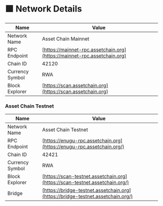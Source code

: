 # 🟩 Network Details

| Name            | Value                                                                    |
| --------------- | ------------------------------------------------------------------------ |
| Network Name    | Asset Chain Mainnet                                                      |
| RPC Endpoint    | [https://mainnet-rpc.assetchain.org](https://mainnet-rpc.assetchain.org) |
| Chain ID        | 42120                                                                    |
| Currency Symbol | RWA                                                                      |
| Block Explorer  | [https://scan.assetchain.org](https://scan.assetchain.org)               |

### Asset Chain Testnet <a href="#mode-testnet" id="mode-testnet"></a>

| Name            | Value                                                                           |
| --------------- | ------------------------------------------------------------------------------- |
| Network Name    | Asset Chain Testnet                                                             |
| RPC Endpoint    | [https://enugu-rpc.assetchain.org](https://enugu-rpc.assetchain.org/)           |
| Chain ID        | 42421                                                                           |
| Currency Symbol | RWA                                                                             |
| Block Explorer  | [https://scan-testnet.assetchain.org](https://scan-testnet.assetchain.org/)     |
| Bridge          | [https://bridge-testnet.assetchain.org](https://bridge-testnet.assetchain.org/) |
